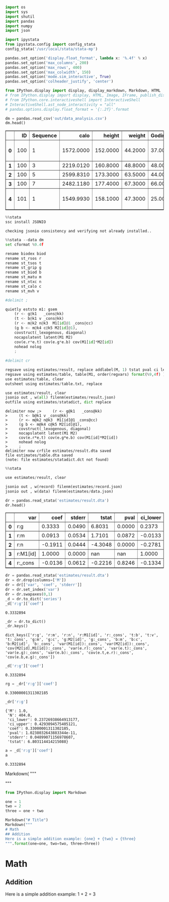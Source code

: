 

```python
import os
import sys
import shutil
import pandas
import numpy
import json

import ipystata
from ipystata.config import config_stata
config_stata('/usr/local/stata/stata-mp')

pandas.set_option('display.float_format', lambda x: '%.4f' % x)
pandas.set_option('max_columns', 200)
pandas.set_option('max_rows', 400)
pandas.set_option('max_colwidth', 150)
pandas.set_option('mode.sim_interactive', True)
pandas.set_option('colheader_justify', 'center')

from IPython.display import display, display_markdown, Markdown, HTML
# from IPython.display import display, HTML, Image, IFrame, publish_display_data, display_markdown
# from IPython.core.interactiveshell import InteractiveShell
# InteractiveShell.ast_node_interactivity = "all"
# pandas.options.display.float_format = '{:.2f}'.format
```


```python
dm = pandas.read_csv('out/data_analysis.csv')
dm.head()
```




<div>
<style scoped>
    .dataframe tbody tr th:only-of-type {
        vertical-align: middle;
    }

    .dataframe tbody tr th {
        vertical-align: top;
    }

    .dataframe thead th {
        text-align: right;
    }
</style>
<table border="1" class="dataframe">
  <thead>
    <tr style="text-align: center;">
      <th></th>
      <th>ID</th>
      <th>Sequence</th>
      <th>calo</th>
      <th>height</th>
      <th>weight</th>
      <th>Godin_PA</th>
      <th>id</th>
      <th>season</th>
      <th>session</th>
      <th>gender</th>
      <th>rsos</th>
      <th>tsos</th>
      <th>grip</th>
      <th>ptiso</th>
      <th>biodex</th>
      <th>matlab</th>
      <th>ntxc</th>
      <th>matu</th>
      <th>mvh</th>
      <th>age</th>
      <th>Exclusion</th>
      <th>NoSOS</th>
      <th>NoGrip</th>
      <th>Noptiso</th>
      <th>Nontx</th>
      <th>Nomvh</th>
      <th>T</th>
      <th>_o</th>
      <th>_id</th>
      <th>_v</th>
      <th>size</th>
      <th>_season</th>
      <th>omit</th>
      <th>boys</th>
      <th>girls</th>
      <th>trip</th>
      <th>st_rsos</th>
      <th>st_tsos</th>
      <th>st_grip</th>
      <th>st_ptiso</th>
      <th>st_biodex</th>
      <th>st_matlab</th>
      <th>st_ntxc</th>
      <th>st_calo</th>
      <th>st_matu</th>
      <th>st_mvh</th>
      <th>st_age</th>
      <th>st_height</th>
      <th>st_weight</th>
      <th>st_Godin_PA</th>
    </tr>
  </thead>
  <tbody>
    <tr>
      <th>0</th>
      <td>100</td>
      <td>1</td>
      <td>1572.0000</td>
      <td>152.0000</td>
      <td>44.2000</td>
      <td>37.0000</td>
      <td>100</td>
      <td>spring</td>
      <td>1</td>
      <td>boy</td>
      <td>3828</td>
      <td>3601</td>
      <td>nan</td>
      <td>113.9281</td>
      <td>129.1000</td>
      <td>113.9281</td>
      <td>711.8482</td>
      <td>-1.6700</td>
      <td>105.7100</td>
      <td>11.7500</td>
      <td>none</td>
      <td>nan</td>
      <td>Not taken sequence 1</td>
      <td>NaN</td>
      <td>NaN</td>
      <td>NaN</td>
      <td>NaN</td>
      <td>1</td>
      <td>1</td>
      <td>1</td>
      <td>4.0000</td>
      <td>spring</td>
      <td>nan</td>
      <td>1</td>
      <td>0</td>
      <td>1</td>
      <td>0.1192</td>
      <td>-0.7897</td>
      <td>nan</td>
      <td>-0.2490</td>
      <td>-0.0412</td>
      <td>-0.2490</td>
      <td>0.6525</td>
      <td>-0.0447</td>
      <td>-0.4026</td>
      <td>-0.0322</td>
      <td>-0.0470</td>
      <td>-0.0111</td>
      <td>-0.1331</td>
      <td>-0.9287</td>
    </tr>
    <tr>
      <th>1</th>
      <td>100</td>
      <td>3</td>
      <td>2219.0120</td>
      <td>160.8000</td>
      <td>48.8000</td>
      <td>48.0000</td>
      <td>100</td>
      <td>spring</td>
      <td>3</td>
      <td>boy</td>
      <td>3898</td>
      <td>3629</td>
      <td>27.0000</td>
      <td>136.0238</td>
      <td>138.7000</td>
      <td>136.0238</td>
      <td>760.0939</td>
      <td>-0.7100</td>
      <td>93.6200</td>
      <td>12.7100</td>
      <td>none</td>
      <td>nan</td>
      <td>NaN</td>
      <td>NaN</td>
      <td>NaN</td>
      <td>NaN</td>
      <td>NaN</td>
      <td>2</td>
      <td>1</td>
      <td>2</td>
      <td>nan</td>
      <td>NaN</td>
      <td>nan</td>
      <td>1</td>
      <td>0</td>
      <td>2</td>
      <td>0.8191</td>
      <td>-0.5338</td>
      <td>0.4830</td>
      <td>0.1408</td>
      <td>0.1251</td>
      <td>0.1408</td>
      <td>0.8355</td>
      <td>1.3046</td>
      <td>0.0729</td>
      <td>-0.3233</td>
      <td>0.4354</td>
      <td>0.6353</td>
      <td>0.1856</td>
      <td>-0.6509</td>
    </tr>
    <tr>
      <th>2</th>
      <td>100</td>
      <td>5</td>
      <td>2599.8310</td>
      <td>173.3000</td>
      <td>63.5000</td>
      <td>44.0000</td>
      <td>100</td>
      <td>spring</td>
      <td>5</td>
      <td>boy</td>
      <td>3851</td>
      <td>3677</td>
      <td>37.0000</td>
      <td>177.0531</td>
      <td>178.0000</td>
      <td>177.0531</td>
      <td>543.7346</td>
      <td>0.4100</td>
      <td>98.1400</td>
      <td>13.8300</td>
      <td>none</td>
      <td>nan</td>
      <td>NaN</td>
      <td>NaN</td>
      <td>NaN</td>
      <td>NaN</td>
      <td>NaN</td>
      <td>3</td>
      <td>1</td>
      <td>3</td>
      <td>nan</td>
      <td>NaN</td>
      <td>nan</td>
      <td>1</td>
      <td>0</td>
      <td>3</td>
      <td>0.3491</td>
      <td>-0.0952</td>
      <td>1.8342</td>
      <td>0.8648</td>
      <td>0.8059</td>
      <td>0.8648</td>
      <td>0.0148</td>
      <td>2.0988</td>
      <td>0.6278</td>
      <td>-0.2145</td>
      <td>0.9982</td>
      <td>1.5534</td>
      <td>1.2042</td>
      <td>-0.7519</td>
    </tr>
    <tr>
      <th>3</th>
      <td>100</td>
      <td>7</td>
      <td>2482.1180</td>
      <td>177.4000</td>
      <td>67.3000</td>
      <td>66.0000</td>
      <td>100</td>
      <td>spring</td>
      <td>7</td>
      <td>boy</td>
      <td>3952</td>
      <td>3740</td>
      <td>40.5000</td>
      <td>205.8000</td>
      <td>205.8000</td>
      <td>205.8000</td>
      <td>454.3643</td>
      <td>1.1700</td>
      <td>88.1400</td>
      <td>14.7400</td>
      <td>none</td>
      <td>nan</td>
      <td>NaN</td>
      <td>NaN</td>
      <td>NaN</td>
      <td>NaN</td>
      <td>NaN</td>
      <td>4</td>
      <td>1</td>
      <td>4</td>
      <td>nan</td>
      <td>NaN</td>
      <td>nan</td>
      <td>1</td>
      <td>0</td>
      <td>4</td>
      <td>1.3590</td>
      <td>0.4806</td>
      <td>2.3072</td>
      <td>1.3720</td>
      <td>1.2875</td>
      <td>1.3720</td>
      <td>-0.3241</td>
      <td>1.8533</td>
      <td>1.0043</td>
      <td>-0.4553</td>
      <td>1.4555</td>
      <td>1.8546</td>
      <td>1.4674</td>
      <td>-0.1963</td>
    </tr>
    <tr>
      <th>4</th>
      <td>101</td>
      <td>1</td>
      <td>1549.9930</td>
      <td>158.1000</td>
      <td>47.3000</td>
      <td>25.0000</td>
      <td>101</td>
      <td>spring</td>
      <td>1</td>
      <td>boy</td>
      <td>3682</td>
      <td>3603</td>
      <td>nan</td>
      <td>133.0488</td>
      <td>139.1000</td>
      <td>133.0488</td>
      <td>937.9968</td>
      <td>-1.6300</td>
      <td>89.2900</td>
      <td>11.4500</td>
      <td>none</td>
      <td>nan</td>
      <td>Not taken sequence 1</td>
      <td>NaN</td>
      <td>NaN</td>
      <td>NaN</td>
      <td>NaN</td>
      <td>5</td>
      <td>2</td>
      <td>1</td>
      <td>1.0000</td>
      <td>spring</td>
      <td>nan</td>
      <td>1</td>
      <td>0</td>
      <td>1</td>
      <td>-1.3407</td>
      <td>-0.7715</td>
      <td>nan</td>
      <td>0.0883</td>
      <td>0.1321</td>
      <td>0.0883</td>
      <td>1.5102</td>
      <td>-0.0906</td>
      <td>-0.3828</td>
      <td>-0.4276</td>
      <td>-0.1977</td>
      <td>0.4369</td>
      <td>0.0817</td>
      <td>-1.2317</td>
    </tr>
  </tbody>
</table>
</div>




```python
%%stata 
ssc install JSONIO
```

    
    checking jsonio consistency and verifying not already installed..



```python
%%stata --data dm 
set cformat %9.4f

rename biodex biod
rename st_rsos r
rename st_tsos t
rename st_grip g
rename st_biod b
rename st_matu m
rename st_ntxc n
rename st_calo c
rename st_mvh v

#delimit ;

quietly eststo m1: gsem
    (r <- g@k1   _cons@kk)
    (t <- b@k1 v _cons@kk)
    (r <- m@k2 n@k3  M1[id]@1 _cons@cc) 
    (g b <- m@k4 c@k5 M2[id]@1), 
    covstruct(_lexogenous, diagonal)   
    nocapslatent latent(M1 M2) 
    cov(e.r*e.t) cov(e.g*e.b) cov(M1[id]*M2[id])
    nohead nolog 
    ;
    
#delimit cr

regsave using estimates/result, replace addlabel(M, 1) tstat pval ci level(95) 
regsave using estimates/table, table(M1, order(regvars) format(%9,4f) ) replace
use estimates/table, clear
outsheet using estimates/table.txt, replace

use estimates/result, clear
jsonio out , w(all) filenm(estimates/result.json)
outfile using estimates/statadict, dict replace
```

    
    delimiter now ;>     (r <- g@k1   _cons@kk)
    >     (t <- b@k1 v _cons@kk)
    >     (r <- m@k2 n@k3  M1[id]@1 _cons@cc) 
    >     (g b <- m@k4 c@k5 M2[id]@1), 
    >     covstruct(_lexogenous, diagonal)   
    >     nocapslatent latent(M1 M2) 
    >     cov(e.r*e.t) cov(e.g*e.b) cov(M1[id]*M2[id])
    >     nohead nolog 
    >     ;
    delimiter now crfile estimates/result.dta saved
    file estimates/table.dta saved
    (note: file estimates/statadict.dct not found)



```python
%%stata 

use estimates/result, clear

jsonio out , w(record) filenm(estimates/record.json) 
jsonio out , w(data) filenm(estimates/data.json) 

```

    
    



```python
dr = pandas.read_stata('estimates/result.dta')
dr.head()
```




<div>
<style scoped>
    .dataframe tbody tr th:only-of-type {
        vertical-align: middle;
    }

    .dataframe tbody tr th {
        vertical-align: top;
    }

    .dataframe thead th {
        text-align: right;
    }
</style>
<table border="1" class="dataframe">
  <thead>
    <tr style="text-align: center;">
      <th></th>
      <th>var</th>
      <th>coef</th>
      <th>stderr</th>
      <th>tstat</th>
      <th>pval</th>
      <th>ci_lower</th>
      <th>ci_upper</th>
      <th>N</th>
      <th>M</th>
    </tr>
  </thead>
  <tbody>
    <tr>
      <th>0</th>
      <td>r:g</td>
      <td>0.3333</td>
      <td>0.0490</td>
      <td>6.8031</td>
      <td>0.0000</td>
      <td>0.2373</td>
      <td>0.4293</td>
      <td>404</td>
      <td>1</td>
    </tr>
    <tr>
      <th>1</th>
      <td>r:m</td>
      <td>0.0913</td>
      <td>0.0534</td>
      <td>1.7101</td>
      <td>0.0872</td>
      <td>-0.0133</td>
      <td>0.1960</td>
      <td>404</td>
      <td>1</td>
    </tr>
    <tr>
      <th>2</th>
      <td>r:n</td>
      <td>-0.1911</td>
      <td>0.0444</td>
      <td>-4.3048</td>
      <td>0.0000</td>
      <td>-0.2781</td>
      <td>-0.1041</td>
      <td>404</td>
      <td>1</td>
    </tr>
    <tr>
      <th>3</th>
      <td>r:M1[id]</td>
      <td>1.0000</td>
      <td>0.0000</td>
      <td>nan</td>
      <td>nan</td>
      <td>1.0000</td>
      <td>1.0000</td>
      <td>404</td>
      <td>1</td>
    </tr>
    <tr>
      <th>4</th>
      <td>r:_cons</td>
      <td>-0.0136</td>
      <td>0.0612</td>
      <td>-0.2216</td>
      <td>0.8246</td>
      <td>-0.1334</td>
      <td>0.1063</td>
      <td>404</td>
      <td>1</td>
    </tr>
  </tbody>
</table>
</div>




```python
dr = pandas.read_stata('estimates/result.dta')
dr = dr.drop(columns=['M'])
dr = dr[['var', 'coef', 'stderr']]
dr = dr.set_index('var')
dr = dr.swapaxes(0,1)
_d = dr.to_dict('series')
_d['r:g']['coef']
```




    0.3332894




```python
_dr = dr.to_dict()
_dr.keys()
```




    dict_keys(['r:g', 'r:m', 'r:n', 'r:M1[id]', 'r:_cons', 't:b', 't:v', 't:_cons', 'g:m', 'g:c', 'g:M2[id]', 'g:_cons', 'b:m', 'b:c', 'b:M2[id]', 'b:_cons', 'var(M1[id]):_cons', 'var(M2[id]):_cons', 'cov(M2[id],M1[id]):_cons', 'var(e.r):_cons', 'var(e.t):_cons', 'var(e.g):_cons', 'var(e.b):_cons', 'cov(e.t,e.r):_cons', 'cov(e.b,e.g):_cons'])




```python
_d['r:g']['coef']
```




    0.3332894




```python
rg = _dr['r:g']['coef']
```




    0.33000001311302185




```python
_dr['r:g']
```




    {'M': 1.0,
     'N': 404.0,
     'ci_lower': 0.23726938664913177,
     'ci_upper': 0.4293094575405121,
     'coef': 0.33000001311302185,
     'pval': 1.0238032643883344e-11,
     'stderr': 0.04899071156978607,
     'tstat': 6.803114414215088}




```python
a = _d['r:g']['coef']
a
```




    0.3332894



Markdown(
"""


"""


```python
from IPython.display import Markdown 

one = 1
two = 2
three = one + two

Markdown("# Title")
Markdown("""
# Math
## Addition
Here is a simple addition example: {one} + {two} = {three}
""".format(one=one, two=two, three=three))

```





# Math
## Addition
Here is a simple addition example: 1 + 2 = 3





```python

```

